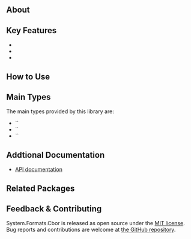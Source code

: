 ## About

<!-- A description of the package and where one can find more documentation -->



## Key Features

<!-- The key features of this package -->

*
*
*

## How to Use

<!-- A compelling example on how to use this package with code, as well as any specific guidelines for when to use the package -->

## Main Types

<!-- The main types provided in this library -->

The main types provided by this library are:

* ``
* ``
* ``

## Addtional Documentation

<!-- Links to further documentation. Remove conceptual documentation if not available for the library. -->

* [API documentation](https://learn.microsoft.com/en-us/dotnet/api/system.formats.cbor)

## Related Packages

<!-- The related packages associated with this package -->

## Feedback & Contributing

<!-- How to provide feedback on this package and contribute to it -->

System.Formats.Cbor is released as open source under the [MIT license](https://licenses.nuget.org/MIT). Bug reports and contributions are welcome at [the GitHub repository](https://github.com/dotnet/runtime).